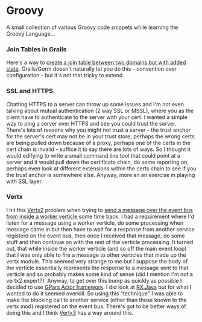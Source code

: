 # Groovy
A small collection of various Groovy code snippets while learning the Groovy Language...
### Join Tables in Grails
Here's a way to [create a join table between two domains but with added state](has.many.join.table.name). Grails/Gorm doesn't naturally let you do this - convention over configuration - but it's not that tricky to extend.

### SSL and HTTPS. 
Chatting HTTPS to a server can throw up some issues and I'm not even talking about mutual authentication (2 way SSL or MSSL), where you as the client have to authenticate to the server with your cert. I wanted a simple way to ping a server over HTTPS and see you could trust the server. There's lots of reasons why you might not trust a server - the trust anchor for the server's cert may not be in your trust store, perhaps the wrong certs are being pulled down because of a proxy, perhaps one of the certs in the cert chain is invalid - suffice it to say there are lots of ways. So I thought it would edifying to write a small command line tool that could point at a server and it would pull down the certificate chain, do some reporting on, perhaps even look at different extensions within the certs chain to see if you the trust anchor is somewhere else. Anyway, more an an exercise in playing with SSL layer.

### Vertx
I hit this [Vertx2](http://vertx.io/vertx2/docs.html) problem when trying to [send a message over the event bus from inside a worker verticle](using.actor.inside.vertx2.worker.verticle) some time back. I had a requirement where I'd listen for a message using a worker verticle, do some processing when message came in but then have to wait for a response from another service registerd on the event bus, then once I received that message, do some stuff and then continue on with the rest of the verticle processing. It turned out, that while inside the worker verticle (and so off the main event loop) that I was only able to fire a message to other verticles that made up the vertx module. This seemed very strange to me but I suppose the body of the verticle essentially represents the response to a message sent to that verticle and so probably makes some kind of sense (did I mention I'm not a vertx2 expert?). Anyway, to get over this bump as quickly as possible I decided to use [GPars Actor framework](http://www.gpars.org/webapp/guide/index.html#_user_guide_to_actors). I did look at [RX.Java](https://github.com/ReactiveX/RxJava) but for what I wanted to do it seemed overkill. So using this "technique" I was able to make the blocking call to another service (other than those known to the vertx mod) registered on the event bus. There's got to be better ways of doing this and I think [Vertx3](http://vertx.io) has a way around this.

